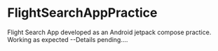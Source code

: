# FlightSearchAppPractice
Flight Search App developed as an Android jetpack compose practice.
Working as expected
--Details pending....
